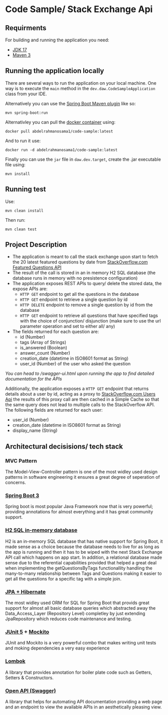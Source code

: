 # Code Sample/ Stack Exchange Api

## Requirments

For building and running the application you need:

- [JDK 17](https://www.oracle.com/java/technologies/javase/jdk17-archive-downloads.html)
- [Maven 3](https://maven.apache.org)

## Running the application locally

There are several ways to run the application on your local machine. One way is to execute the `main` method in the `dev.daw.CodeSampleApplication` class from your IDE.

Alternatively you can use the [Spring Boot Maven plugin](https://docs.spring.io/spring-boot/docs/current/reference/html/build-tool-plugins-maven-plugin.html) like so:

```shell
mvn spring-boot:run
```

Alternativley you can pull the [docker container](https://hub.docker.com/repository/docker/abdelrahmanosama1/code-sample/general) using:

```shell
docker pull abdelrahmanosama1/code-sample:latest
```
And to run it use:
```shell
docker run -d abdelrahmanosama1/code-sample:latest
```

Finally you can use the `jar` file in `daw.dev.target`, create the .jar executable file using:
```shell
mvn install
```

## Running test
Use:
```shell
mvn clean install
```
Then run:
```shell
mvn clean test
```

## Project Description

- The application is meant to call the stack exchange upon start to fetch the 20 latest featured questions by date from [StackOverflow.com Featured Questions API](https://api.stackexchange.com/docs/featured-questions)
- The result of the call is stored in an in memory H2 SQL database (the database runs in memory with no presistence configuration)
- The application exposes REST APIs to query/ delete the stored data, the expose APIs are:
  - `HTTP GET` endpoint to get all the questions in the database
  - `HTTP GET` endpoint to retrieve a single question by id
  - `HTTP DELETE` endpoint to remove a single question by id from the database
  - `HTTP GET` endpoint to retrieve all questions that have specified tags with the choice of conjunction/ disjunction (make sure to use the url parameter operation and set to either all/ any)
- The fields returned for each question are:
  - id (Number)
  - tags (Array of Strings)
  - is_answered (Boolean)
  - answer_count (Number)
  - creation_date (datetime in ISO8601 format as String)
  - user_id (Number) of the user who asked the question
 
*You can head to /swagger-ui.html upon running the app to find detailed documentation for the APIs*

Additionally, the application exposes a `HTTP GET` endpoint that returns details about a user by id, acting as a proxy to [StackOverflow.com Users Api](https://api.stackexchange.com/docs/users-by-ids) the results of this proxy call are then cached in a Simple Cache so that the same query does not lead to multiple calls to the StackOverflow API.
The following fields are returned for each user:
- user_id (Number)
- creation_date (datetime in ISO8601 format as String)
- display_name (String)

## Architectural decisisions/ tech stack

### MVC Pattern
The Model-View-Controller pattern is one of the most widley used design patterns in software engineering it ensures a great degree of seperation of concerns.

### [Spring Boot 3](https://spring.io)
Spring boot is most popular Java Framework now that is very powerful; providing annotations for almost everything and it has great community support.

### [H2 SQL in-memory database](https://www.h2database.com/html/main.html)
H2 is an in-memory SQL database that has native support for Spring Boot, it made sense as a choice because the database needs to live for as long as the app is running and then it has to be wiped with the next Stack Exchange API call which happens on app start.
In addition, a relational database made sense due to the referential capabilities provided that helped a great deal when implementing the getQuestionsByTags functionallity handling the many-to-many relationship between Tags and Questions making it easier to get all the questions for a specific tag with a simple join.

### [JPA + Hibernate](https://docs.spring.io/spring-data/jpa/docs/current/reference/html/)
The most widley used ORM for SQL for Spring Boot that provids great support for almost all basic database queries which abstracted away the Data_Access_Layer (Repository Level) completley by just extending JpaRepository which reduces code maintenance and testing.

### [JUnit 5](https://junit.org/junit5/) + [Mockito](https://site.mockito.org)
JUnit and Mockito is a very powerful combo that makes writing unit tests and moking dependencies a very easy experience

### [Lombok](https://projectlombok.org)
A library that provides annotation for boiler plate code such as Getters, Setters & Constructors.

### [Open API (Swagger)](https://swagger.io/specification/)
A library that helps for automating API documentation providing a web page and an endpoint to view the available APIs in an aesthetically pleasing view.
